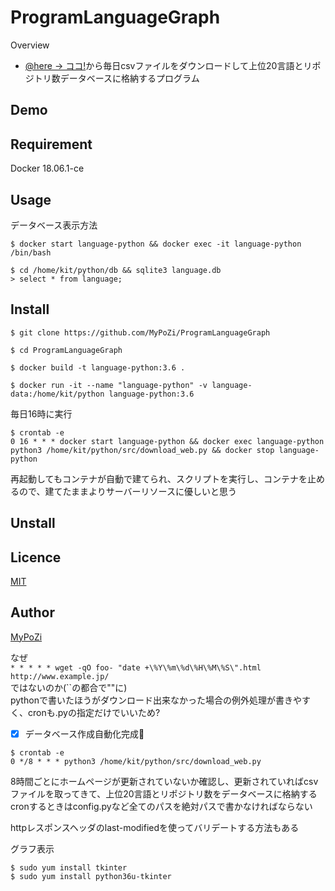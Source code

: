 ProgramLanguageGraph
====

Overview

- [@here -> ココ!](http://namaristats.com/datatable)から毎日csvファイルをダウンロードして上位20言語とリポジトリ数データベースに格納するプログラム　

## Demo


## Requirement
Docker 18.06.1-ce  

## Usage

データベース表示方法

`$ docker start language-python && docker exec -it language-python /bin/bash`  

`$ cd /home/kit/python/db && sqlite3 language.db`  
`> select * from language;`

## Install
`$ git clone https://github.com/MyPoZi/ProgramLanguageGraph`  

`$ cd ProgramLanguageGraph`

`$ docker build -t language-python:3.6 .`  

`$ docker run -it --name "language-python" -v language-data:/home/kit/python language-python:3.6`  

毎日16時に実行  
```
$ crontab -e  
0 16 * * * docker start language-python && docker exec language-python python3 /home/kit/python/src/download_web.py && docker stop language-python  
```
再起動してもコンテナが自動で建てられ、スクリプトを実行し、コンテナを止めるので、建てたままよりサーバーリソースに優しいと思う  

## Unstall



## Licence

[MIT]()

## Author

[MyPoZi](https://github.com/mypozi)
  
なぜ  
`* * * * * wget -qO foo- "date +\%Y\%m\%d\%H\%M\%S\".html http://www.example.jp/`  
ではないのか(\`\`の都合で""に)  
pythonで書いたほうがダウンロード出来なかった場合の例外処理が書きやすく、cronも.pyの指定だけでいいため?  

- [x] データベース作成自動化完成:tada:
```
$ crontab -e  
0 */8 * * * python3 /home/kit/python/src/download_web.py  
```
8時間ごとにホームページが更新されていないか確認し、更新されていればcsvファイルを取ってきて、上位20言語とリポジトリ数をデータベースに格納する  
cronするときはconfig.pyなど全てのパスを絶対パスで書かなければならない  

httpレスポンスヘッダのlast-modifiedを使ってバリデートする方法もある

グラフ表示  

`$ sudo yum install tkinter`  
`$ sudo yum install python36u-tkinter`  
